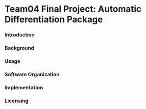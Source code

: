 # Team04 Final Project: Automatic Differentiation Package

### Introduction

### Background

### Usage

### Software Organization

### Implementation

### Licensing


